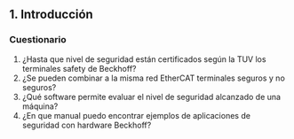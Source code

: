 ## 1. Introducción  ##
### Cuestionario ###
1. ¿Hasta que nivel de seguridad están certificados según la TUV los terminales safety de Beckhoff?
2. ¿Se pueden combinar a la misma red EtherCAT terminales seguros y no seguros?
3. ¿Qué software permite evaluar el nivel de seguridad alcanzado de una máquina?
4. ¿En que manual puedo encontrar ejemplos de aplicaciones de seguridad con hardware Beckhoff?

